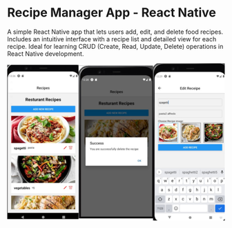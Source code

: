 # Recipe Manager App - React Native
A simple React Native app that lets users add, edit, and delete food recipes. Includes an intuitive interface with a recipe list and detailed view for each recipe. Ideal for learning CRUD (Create, Read, Update, Delete) operations in React Native development.

![App](assets/combine_images.jpg)
